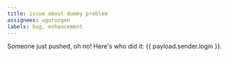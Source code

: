 ```yaml
---
title: issue about dummy problem
assignees: ugurozgen
labels: bug, enhancement
---
```


Someone just pushed, oh no! Here's who did it: {{ payload.sender.login }}.
